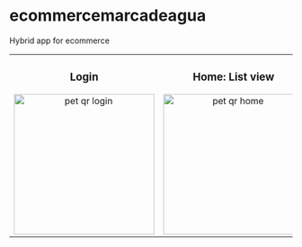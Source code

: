 # ecommercemarcadeagua
Hybrid app for ecommerce
<table>
<tr>
  <td width="33%">
<h3 align="center">Login</h3>
<div align="center">
<img src="https://i.imgur.com/8h8g0mM.jpeg" width="250" alt="pet qr login"> 
  


</div>
                                                                                      
</td>

<td width="33%">
<h3 align="center">Home: List view</h3>
<div align="center">
<img src="https://i.imgur.com/TrR4M3Q.jpeg" width="250" alt="pet qr home"> 
  


</div>
                                                                                      
</td>

<td width="33%">
<h3 align="center">Side Menu</h3>
<div align="center">                                       
<img src="https://i.imgur.com/M8bCff9.jpeg" width="250" alt="pet qr map">
<br>


</div>  
</tr>
</table>     
